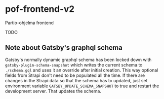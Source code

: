 # pof-frontend-v2
Partio-ohjelma frontend


TODO

## Note about Gatsby's graphql schema
Gatsby's normally dynamic graphql schema has been locked down with `gatsby-plugin-schema-snapshot` which writes the current schema to `./schema.gql` and uses it an override after initial creation. This way optional fields from Strapi don't need to be populated all the time.
If there are changes in the Strapi data so that the schema has to updated, just set environment variable `GATSBY_UPDATE_SCHEMA_SNAPSHOT` to true and restart the development server. That updates the schema. 

